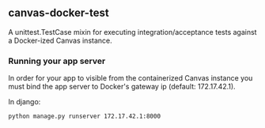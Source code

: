 ## canvas-docker-test

A unittest.TestCase mixin for executing integration/acceptance tests against a Docker-ized Canvas instance.

### Running your app server

In order for your app to visible from the containerized Canvas instance you must bind the app server to Docker's gateway ip (default: 172.17.42.1).

In django:

`python manage.py runserver 172.17.42.1:8000`
